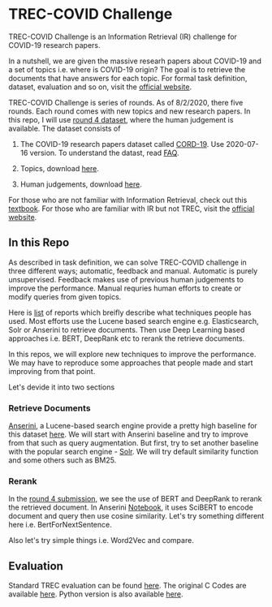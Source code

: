 # TREC-COVID Challenge

TREC-COVID Challenge is an Information Retrieval (IR) challenge for COVID-19 research papers.

In a nutshell, we are given the massive researh papers about COVID-19 and a set of topics i.e. 
where is COVID-19 origin? The goal is to retrieve the documents that have answers for each topic.
For formal task definition, dataset, evaluation and so on, visit the [official website](https://ir.nist.gov/covidSubmit).

TREC-COVID Challenge is series of rounds. As of 8/2/2020, there five rounds. Each round comes with
new topics and new research papers. In this repo, I will use [round 4 dataset](https://ir.nist.gov/covidSubmit/data.html),
where the human judgement is available. The dataset consists of

1. The COVID-19 research papers dataset called [CORD-19](https://ai2-semanticscholar-cord-19.s3-us-west-2.amazonaws.com/historical_releases.html). Use 2020-07-16 version. To understand the datast, read [FAQ](https://github.com/allenai/cord19/blob/master/README.md).

2. Topics, download [here](https://ir.nist.gov/covidSubmit/data/topics-rnd4.xml).

3. Human judgements, download [here](https://ir.nist.gov/covidSubmit/qrels4.html).

For those who are not familiar with Information Retrieval, check out this [textbook](https://nlp.stanford.edu/IR-book/pdf/irbookonlinereading.pdf). For those who are familiar with IR but not TREC, visit the [official website](https://trec.nist.gov/overview.html).


## In this Repo


As described in task definition, we can solve TREC-COVID challenge in three different ways; automatic, feedback and manual.
Automatic is purely unsupervised. Feedback makes use of previous human judgements to improve the performance. Manual
requries human efforts to create or modify queries from given topics.

Here is [list](https://ir.nist.gov/covidSubmit/archive/archive-round4.html) of reports which breifly describe what techniques 
people has used. Most efforts use the Lucene based search engine e.g. Elasticsearch, Solr or Anserini to 
retrieve documents. Then use Deep Learning based approaches i.e. BERT, DeepRank etc to rerank the retrieve documents.

In this repos, we will explore new techniques to improve the performance. We may have to reproduce some approaches that people made and start improving from that point. 

Let's devide it into two sections

### Retrieve Documents

[Anserini](https://github.com/castorini/anserini), a Lucene-based search engine provide a pretty high baseline for this dataset [here](https://github.com/castorini/anserini/blob/master/docs/experiments-covid.md). We will start with Anserini baseline and try to improve from that such as query augmentation. But first, try to set another baseline with the popular search engine - [Solr](https://lucene.apache.org/solr/). We will try default similarity function and some others such as BM25.


### Rerank

In the [round 4 submission](https://ir.nist.gov/covidSubmit/archive/archive-round4.html), we see the use of BERT and DeepRank to rerank the retrieved document. In Anserini [Notebook](https://github.com/castorini/anserini-notebooks/blob/master/Pyserini%2BSciBERT_on_COVID_19_Demo.ipynb), it uses SciBERT to encode document and query then use cosine similarity. Let's try something different here i.e. BertForNextSentence.

Also let's try simple things i.e. Word2Vec and compare.



## Evaluation

Standard TREC evaluation can be found [here](https://trec.nist.gov/pubs/trec22/appendices/measures.pdf). The original C Codes are available [here](https://github.com/usnistgov/trec_eval). Python version is also available [here](https://github.com/cvangysel/pytrec_eval).


